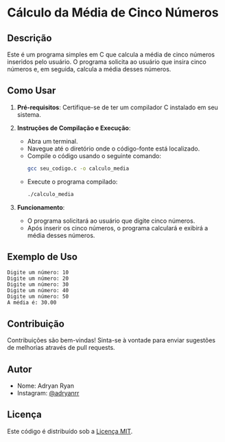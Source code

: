 # Cálculo da Média de Cinco Números

## Descrição

Este é um programa simples em C que calcula a média de cinco números inseridos pelo usuário. O programa solicita ao usuário que insira cinco números e, em seguida, calcula a média desses números.

## Como Usar

1. **Pré-requisitos**: Certifique-se de ter um compilador C instalado em seu sistema.

2. **Instruções de Compilação e Execução**:
   
   - Abra um terminal.
   - Navegue até o diretório onde o código-fonte está localizado.
   - Compile o código usando o seguinte comando:
     ```bash
     gcc seu_codigo.c -o calculo_media
     ```
   - Execute o programa compilado:
     ```bash
     ./calculo_media
     ```

3. **Funcionamento**:
   
   - O programa solicitará ao usuário que digite cinco números.
   - Após inserir os cinco números, o programa calculará e exibirá a média desses números.

## Exemplo de Uso

```
Digite um número: 10
Digite um número: 20
Digite um número: 30
Digite um número: 40
Digite um número: 50
A média é: 30.00
```

## Contribuição

Contribuições são bem-vindas! Sinta-se à vontade para enviar sugestões de melhorias através de pull requests.

## Autor

- Nome: Adryan Ryan
- Instagram: [@adryanrr](https://instagram.com/adryanrr)

## Licença

Este código é distribuído sob a [Licença MIT](https://opensource.org/licenses/MIT).
